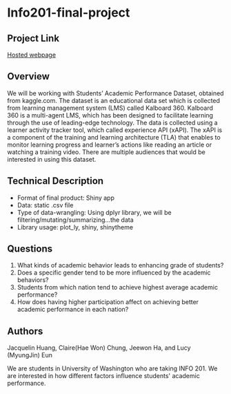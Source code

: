 # Info201-final-project

## Project Link
[Hosted webpage](https://lucyeun.shinyapps.io/Info201-final-project/)

## Overview
We will be working with Students’ Academic Performance Dataset, obtained from kaggle.com. The dataset is an educational data set which is collected from learning management system (LMS) called Kalboard 360. Kalboard 360 is a multi-agent LMS, which has been designed to facilitate learning through the use of leading-edge technology. The data is collected using a learner activity tracker tool, which called experience API (xAPI). The xAPI is a component of the training and learning architecture (TLA) that enables to monitor learning progress and learner’s actions like reading an article or watching a training video. There are multiple audiences that would be interested in using this dataset.

## Technical Description
* Format of final product: Shiny app
* Data: static .csv file
* Type of data-wrangling: Using dplyr library, we will be filtering/mutating/summarizing...the data
* Library usage: plot_ly, shiny, shinytheme

## Questions
1. What kinds of academic behavior leads to enhancing grade of students?
2. Does a specific gender tend to be more influenced by the academic behaviors?
3. Students from which nation tend to achieve highest average academic performance?
4. How does having higher participation affect on achieving better academic performance in each nation?

## Authors
Jacquelin Huang, Claire(Hae Won) Chung, Jeewon Ha, and Lucy (MyungJin) Eun

We are students in University of Washington who are taking INFO 201. We are interested in how different factors influence students' academic performance.
